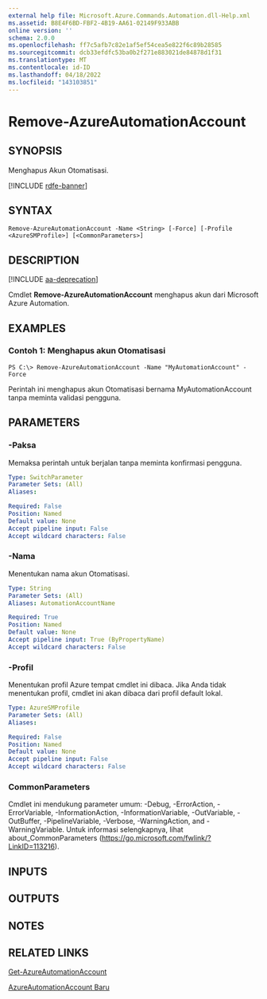 ```yaml
---
external help file: Microsoft.Azure.Commands.Automation.dll-Help.xml
ms.assetid: B8E4F6BD-FBF2-4B19-AA61-02149F933ABB
online version: ''
schema: 2.0.0
ms.openlocfilehash: ff7c5afb7c82e1af5ef54cea5e822f6c89b28585
ms.sourcegitcommit: dcb33efdfc53ba0b2f271e883021de84878d1f31
ms.translationtype: MT
ms.contentlocale: id-ID
ms.lasthandoff: 04/18/2022
ms.locfileid: "143103851"
---
```

# Remove-AzureAutomationAccount

## SYNOPSIS

Menghapus Akun Otomatisasi.

[!INCLUDE [rdfe-banner](../../includes/rdfe-banner.md)]

## SYNTAX

```
Remove-AzureAutomationAccount -Name <String> [-Force] [-Profile <AzureSMProfile>] [<CommonParameters>]
```

## DESCRIPTION

[!INCLUDE [aa-deprecation](../include/aa-deprecation.md)]

Cmdlet **Remove-AzureAutomationAccount** menghapus akun dari Microsoft Azure Automation.

## EXAMPLES

### Contoh 1: Menghapus akun Otomatisasi
```
PS C:\> Remove-AzureAutomationAccount -Name "MyAutomationAccount" -Force
```

Perintah ini menghapus akun Otomatisasi bernama MyAutomationAccount tanpa meminta validasi pengguna.

## PARAMETERS

### -Paksa
Memaksa perintah untuk berjalan tanpa meminta konfirmasi pengguna.

```yaml
Type: SwitchParameter
Parameter Sets: (All)
Aliases: 

Required: False
Position: Named
Default value: None
Accept pipeline input: False
Accept wildcard characters: False
```

### -Nama
Menentukan nama akun Otomatisasi.

```yaml
Type: String
Parameter Sets: (All)
Aliases: AutomationAccountName

Required: True
Position: Named
Default value: None
Accept pipeline input: True (ByPropertyName)
Accept wildcard characters: False
```

### -Profil
Menentukan profil Azure tempat cmdlet ini dibaca.
Jika Anda tidak menentukan profil, cmdlet ini akan dibaca dari profil default lokal.

```yaml
Type: AzureSMProfile
Parameter Sets: (All)
Aliases: 

Required: False
Position: Named
Default value: None
Accept pipeline input: False
Accept wildcard characters: False
```

### CommonParameters
Cmdlet ini mendukung parameter umum: -Debug, -ErrorAction, -ErrorVariable, -InformationAction, -InformationVariable, -OutVariable, -OutBuffer, -PipelineVariable, -Verbose, -WarningAction, and -WarningVariable. Untuk informasi selengkapnya, lihat about_CommonParameters (https://go.microsoft.com/fwlink/?LinkID=113216).

## INPUTS

## OUTPUTS

## NOTES

## RELATED LINKS

[Get-AzureAutomationAccount](./Get-AzureAutomationAccount.md)

[AzureAutomationAccount Baru](./New-AzureAutomationAccount.md)


